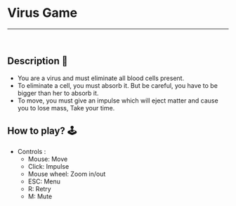 # **Virus Game** 

---

<br>

## **Description 📃**
- You are a virus and must eliminate all blood cells present.
- To eliminate a cell, you must absorb it. But be careful, you have to be bigger than her to absorb it.
- To move, you must give an impulse which will eject matter and cause you to lose mass, Take your time.

## **How to play? 🕹️**
- Controls :
	- Mouse: Move
	- Click: Impulse
	- Mouse wheel: Zoom in/out
	- ESC: Menu
	- R: Retry
	- M: Mute
<br>
